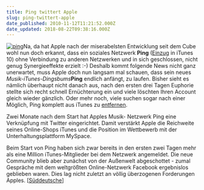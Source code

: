 ```yaml
---
title: Ping twittert Apple
slug: ping-twittert-apple
date_published: 2010-11-12T11:21:52.000Z
date_updated: 2018-08-22T09:38:16.000Z
---
```


[![ping](//picdump.thafaker.de/2010/11/ping-150x150.png)](http://picdump.thafaker.de/2010/11/ping.png)Na, da hat Apple nach der miserabelsten Entwicklung seit dem Cube wohl nun doch erkannt, dass ein soziales Netzwerk **Ping** ([Einzug](__GHOST_URL__/apples-neue-produkte/) in iTunes 10) ohne Verbindung zu anderen Netzwerken und in sich geschlossen, nicht genug Synergieeffekte erzielt :-) Deshalb kommt folgende News nicht ganz unerwartet, muss Apple doch nun langsam mal schauen, dass sein neues *Musik-iTunes-Dingsbums***Ping** endlich anfängt, zu laufen. Bisher sieht es nämlich überhaupt nicht danach aus, nach den ersten drei Tagen Euphorie stellte sich recht schnell Ernüchterung ein und viele löschten Ihren Account gleich wieder gänzlich. Oder mehr noch, viele suchen sogar nach einer Möglich, Ping komplett aus iTunes zu [entfernen](__GHOST_URL__/ping-im-neuen-itunes-10-deaktivieren/).

Zwei Monate nach dem Start hat Apples Musik- Netzwerk Ping eine Verknüpfung mit Twitter eingerichtet. Damit verstärkt Apple die Reichweite seines Online-Shops iTunes und die Position im Wettbewerb mit der Unterhaltungsplattform MySpace.

Beim Start von Ping haben sich zwar bereits in den ersten zwei Tagen mehr als eine Million iTunes-Mitglieder bei dem Netzwerk angemeldet. Die neue Community blieb aber zunächst von der Außenwelt abgeschottet - zumal Gespräche mit dem weltgrößten Online-Netzwerk Facebook ergebnislos geblieben waren. Dies lag nicht zuletzt an völlig überzogenen Forderungen Apples. [[Süddeutsche](http://newsticker.sueddeutsche.de/list/id/1067628)]
